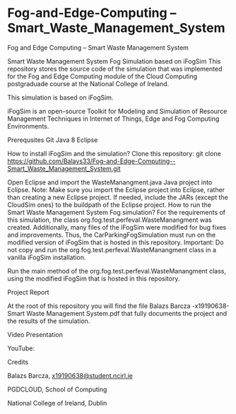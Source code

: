 # Fog-and-Edge-Computing –Smart_Waste_Management_System
 Fog and Edge Computing  – Smart Waste Management System
 
Smart Waste Management System Fog Simulation based on iFogSim
This repository stores the source code of the simulation that was implemented for the Fog and Edge Computing module of the Cloud Computing postgraduade course at the National College of Ireland.

This simulation is based on iFogSim.

iFogSim is an open-source Toolkit for Modeling and Simulation of Resource Management Techniques in Internet of Things, Edge and Fog Computing Environments.

Prerequsites
Git
Java 8
Eclipse

How to install iFogSim and the simulation?
Clone this repository:
git clone https://github.com/Balays33/Fog-and-Edge-Computing--Smart_Waste_Management_System.git

Open Eclipse and import the WasteManangment.java Java project into Eclipse. Note: Make sure you import the Eclipse project into Eclipse, rather than creating a new Eclipse project.
If needed, include the JARs (except the CloudSim ones) to the buildpath of the Eclipse project.
How to run the Smart Waste Management System Fog simulation?
For the requirements of this simulation, the class org.fog.test.perfeval.WasteManangment was created. Additionally, many files of the iFogSim were modified for bug fixes and improvements. Thus, the CarParkingFogSimulation must run on the modified version of iFogSim that is hosted in this repository. Important: Do not copy and run the org.fog.test.perfeval.WasteManangment class in a vanilla iFogSim installation.

Run the main method of the org.fog.test.perfeval.WasteManangment class, using the modified iFogSim that is hosted in this repository.

Project Report

At the root of this repository you will find the file Balazs Barcza -x19190638-Smart Waste Management System.pdf that fully documents the project and the results of the simulation.

Video Presentation

YouTube: 

Credits

Balazs Barcza, x19190638@student.ncirl.ie

PGDCLOUD, School of Computing

National College of Ireland, Dublin
